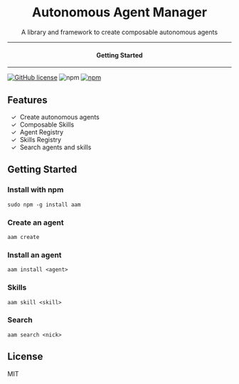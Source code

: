 <div align="center">
  <h1>Autonomous Agent Manager</h1>
</div>

<div align="center">  
A library and framework to create composable autonomous agents
</div>

---

<div align="center">
<h4>Getting Started</h4>
</div>
  
---
  

[![GitHub license](https://img.shields.io/badge/license-MIT-blue.svg)](https://github.com/melvincarvalho/aam/blob/gh-pages/LICENSE)
![npm](https://img.shields.io/npm/v/aam)
[![npm](https://img.shields.io/npm/dw/rww.svg)](https://npmjs.com/package/rww)


## Features

&nbsp;&nbsp;✓&nbsp; Create autonomous agents<br>
&nbsp;&nbsp;✓&nbsp; Composable Skills<br>
&nbsp;&nbsp;✓&nbsp; Agent Registry<br>
&nbsp;&nbsp;✓&nbsp; Skills Registry<br>
&nbsp;&nbsp;✓&nbsp; Search agents and skills<br>

## Getting Started
### Install with npm

```
sudo npm -g install aam
```

### Create an agent

```
aam create
```

### Install an agent

```
aam install <agent>
```

### Skills

```
aam skill <skill>
```

### Search

```
aam search <nick>
```



## License

MIT

